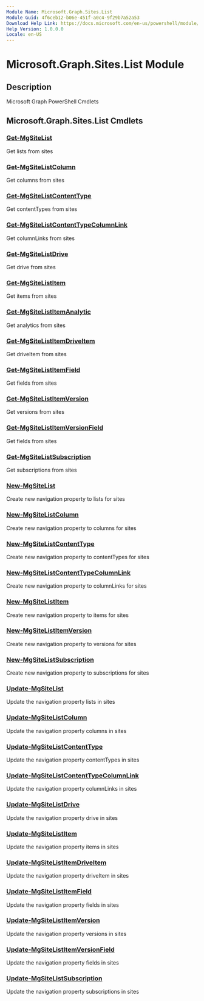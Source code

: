 ```yaml
---
Module Name: Microsoft.Graph.Sites.List
Module Guid: 4f6ceb12-b06e-451f-a0c4-9f29b7a52a53
Download Help Link: https://docs.microsoft.com/en-us/powershell/module/microsoft.graph.sites.list
Help Version: 1.0.0.0
Locale: en-US
---
```


# Microsoft.Graph.Sites.List Module
## Description
Microsoft Graph PowerShell Cmdlets

## Microsoft.Graph.Sites.List Cmdlets
### [Get-MgSiteList](Get-MgSiteList.md)
Get lists from sites

### [Get-MgSiteListColumn](Get-MgSiteListColumn.md)
Get columns from sites

### [Get-MgSiteListContentType](Get-MgSiteListContentType.md)
Get contentTypes from sites

### [Get-MgSiteListContentTypeColumnLink](Get-MgSiteListContentTypeColumnLink.md)
Get columnLinks from sites

### [Get-MgSiteListDrive](Get-MgSiteListDrive.md)
Get drive from sites

### [Get-MgSiteListItem](Get-MgSiteListItem.md)
Get items from sites

### [Get-MgSiteListItemAnalytic](Get-MgSiteListItemAnalytic.md)
Get analytics from sites

### [Get-MgSiteListItemDriveItem](Get-MgSiteListItemDriveItem.md)
Get driveItem from sites

### [Get-MgSiteListItemField](Get-MgSiteListItemField.md)
Get fields from sites

### [Get-MgSiteListItemVersion](Get-MgSiteListItemVersion.md)
Get versions from sites

### [Get-MgSiteListItemVersionField](Get-MgSiteListItemVersionField.md)
Get fields from sites

### [Get-MgSiteListSubscription](Get-MgSiteListSubscription.md)
Get subscriptions from sites

### [New-MgSiteList](New-MgSiteList.md)
Create new navigation property to lists for sites

### [New-MgSiteListColumn](New-MgSiteListColumn.md)
Create new navigation property to columns for sites

### [New-MgSiteListContentType](New-MgSiteListContentType.md)
Create new navigation property to contentTypes for sites

### [New-MgSiteListContentTypeColumnLink](New-MgSiteListContentTypeColumnLink.md)
Create new navigation property to columnLinks for sites

### [New-MgSiteListItem](New-MgSiteListItem.md)
Create new navigation property to items for sites

### [New-MgSiteListItemVersion](New-MgSiteListItemVersion.md)
Create new navigation property to versions for sites

### [New-MgSiteListSubscription](New-MgSiteListSubscription.md)
Create new navigation property to subscriptions for sites

### [Update-MgSiteList](Update-MgSiteList.md)
Update the navigation property lists in sites

### [Update-MgSiteListColumn](Update-MgSiteListColumn.md)
Update the navigation property columns in sites

### [Update-MgSiteListContentType](Update-MgSiteListContentType.md)
Update the navigation property contentTypes in sites

### [Update-MgSiteListContentTypeColumnLink](Update-MgSiteListContentTypeColumnLink.md)
Update the navigation property columnLinks in sites

### [Update-MgSiteListDrive](Update-MgSiteListDrive.md)
Update the navigation property drive in sites

### [Update-MgSiteListItem](Update-MgSiteListItem.md)
Update the navigation property items in sites

### [Update-MgSiteListItemDriveItem](Update-MgSiteListItemDriveItem.md)
Update the navigation property driveItem in sites

### [Update-MgSiteListItemField](Update-MgSiteListItemField.md)
Update the navigation property fields in sites

### [Update-MgSiteListItemVersion](Update-MgSiteListItemVersion.md)
Update the navigation property versions in sites

### [Update-MgSiteListItemVersionField](Update-MgSiteListItemVersionField.md)
Update the navigation property fields in sites

### [Update-MgSiteListSubscription](Update-MgSiteListSubscription.md)
Update the navigation property subscriptions in sites

